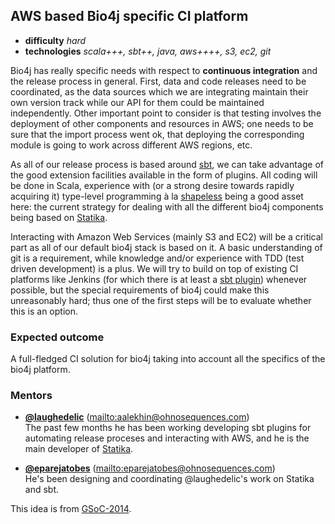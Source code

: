## AWS based Bio4j specific CI platform

- **difficulty** _hard_
- **technologies** _scala+++, sbt++, java, aws++++, s3, ec2, git_

Bio4j has really specific needs with respect to **continuous integration** and the release process in general. First, data and code releases need to be coordinated, as the data sources which we are integrating maintain their own version track while our API for them could be maintained independently. Other important point to consider is that testing involves the deployment of other components and resources in AWS; one needs to be sure that the import process went ok, that deploying the corresponding module is going to work across different AWS regions, etc.

As all of our release process is based around [sbt](https://github.com/sbt/sbt), we can take advantage of the good extension facilities available in the form of plugins. All coding will be done in Scala, experience with (or a strong desire towards rapidly acquiring it) type-level programming à la [shapeless](https://github.com/milessabin/shapeless) being a good asset here: the current strategy for dealing with all the different bio4j components being based on [Statika](https://github.com/ohnosequences/statika). 

Interacting with Amazon Web Services (mainly S3 and EC2) will be a critical part as all of our default bio4j stack is based on it. A basic understanding of git is a requirement, while knowledge and/or experience with TDD (test driven development) is a plus. We will try to build on top of existing CI platforms like Jenkins (for which there is at least a [sbt plugin](https://github.com/jenkinsci/sbt-plugin)) whenever possible, but the special requirements of bio4j could make this unreasonably hard; thus one of the first steps will be to evaluate whether this is an option.

### Expected outcome

A full-fledged CI solution for bio4j taking into account all the specifics of the bio4j platform.

### Mentors

- **[@laughedelic](https://github.com/laughedelic)** (<mailto:aalekhin@ohnosequences.com>)  
  The past few months he has been working developing sbt plugins for automating release proceses and interacting with AWS, and he is the main developer of [Statika](https://github.com/ohnosequences/statika).

- **[@eparejatobes](https://github.com/eparejatobes)** (<mailto:eparejatobes@ohnosequences.com>)  
  He's been designing and coordinating @laughedelic's work on Statika and sbt.

This idea is from [GSoC-2014](https://github.com/bio4j/gsoc14/wiki/AWS-based-bio4j-specific-CI-platform).

